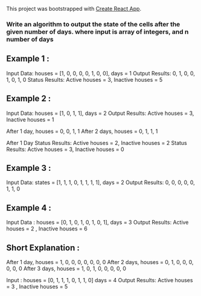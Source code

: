 This project was bootstrapped with [Create React App](https://github.com/facebook/create-react-app).

### Write an algorithm to output the state of the cells after the given number of days.  where input is array of integers, and n number of days

## Example 1 : 
Input Data: houses = [1, 0, 0, 0, 0, 1, 0, 0], days = 1
Output Results:  0, 1, 0, 0, 1, 0, 1, 0
Status Results: Active houses = 3, Inactive houses = 5

## Example 2 : 
Input Data: houses = [1, 0, 1, 1], days = 2
Output Results: Active houses = 3, Inactive houses = 1

After 1 day,  houses = 0, 0, 1, 1
After 2 days, houses = 0, 1, 1, 1

After 1 Day Status Results: Active houses = 2, Inactive houses = 2
Status Results: Active houses = 3, Inactive houses = 0


## Example 3 : 
Input Data: states = [1, 1, 1, 0, 1, 1, 1, 1], days = 2
Output Results: 0, 0, 0, 0, 0, 1, 1, 0

## Example 4 : 
Input Data : houses = [0, 1, 0, 1, 0, 1, 0, 1],  days = 3
Output Results: Active houses = 2 , Inactive houses = 6

## Short Explanation : 
After 1 day, houses = 1, 0, 0, 0, 0, 0, 0, 0
After 2 days, houses = 0, 1, 0, 0, 0, 0, 0, 0
After 3 days, houses =  1, 0, 1, 0, 0, 0, 0, 0

Input : houses = [0, 1, 1, 1, 0, 1, 1, 0]  days = 4
Output Results: Active houses = 3 , Inactive houses = 5

